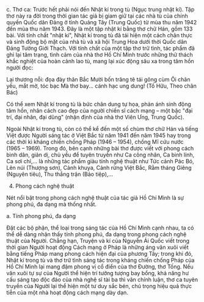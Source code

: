 c. Thơ ca: Trước hết phải nói đến Nhật kí trong tù (Ngục trung nhật kí). Tập thơ này ra đời trong thời gian tác giả bị giam giữ tại các nhà tù của chính quyền Quốc dân Đảng ở tỉnh Quảng Tây (Trung Quốc) từ mùa thu năm 1942 đến mùa thu năm 1943. Đây là một tập nhật kí bằng thơ chữ Hán, gồm 133 bài. Với tính chất "nhật kí", Nhật kí trong tù đã tái hiện một cách chân thực và sinh động bộ mặt của nhà tù và xã hội Trung Hoa dưới thời Quốc dân Đảng Tưởng Giới Thạch. Với tính chất của một tập thơ trữ tình, tác phẩm đã ghi lại tâm trạng, tình cảm của nhà thơ Hồ Chí Minh trước những thử thách khắc nghiệt của hoàn cảnh lao tù, mang lại xúc động sâu xa trong tâm hồn người đọc:

Lại thương nỗi: đọa đày thân Bắc
Mười bốn trăng tê tái gông cùm
Ôi chân yếu, mắt mờ, tóc bạc
Mà thơ bay... cánh hạc ung dung!
(Tố Hữu, Theo chân Bác)

Có thể xem Nhật kí trong tù là bức chân dung tự họa, phản ánh sinh động tâm hồn, nhân cách cao đẹp của người chiến sĩ cách mạng – một bậc "đại trí, đại nhân, đại dũng" (nhận định của nhà thơ Viên Ưng, Trung Quốc).

Ngoài Nhật kí trong tù, còn có thể kể đến một số chùm thơ chữ Hán và tiếng Việt được Người sáng tác ở Việt Bắc từ năm 1941 đến năm 1945 hay trong các thời kì kháng chiến chống Pháp (1946 – 1954), chống Mĩ cứu nước (1965 – 1969). Trong đó, bên cạnh những bài thơ được viết với phong cách bình dân, giản dị, chủ yếu để tuyên truyền như Ca công nhân, Ca binh lính, Ca sơi chỉ,... là những tác phẩm giàu tính nghệ thuật như Tức cảnh Pác Bó, Lên núi (Thượng sơn), Cảnh khuya, Cảnh rừng Việt Bắc, Rằm tháng Giêng (Nguyên tiêu), Thu thắng trận (Bảo tiệp),...

4. Phong cách nghệ thuật

Nét nổi bật trong phong cách nghệ thuật của tác giả Hồ Chí Minh là sự phong phú, đa dạng mà thống nhất.

a. Tính phong phú, đa dạng

Đặt các bộ phận, thể loại trong sáng tác của Hồ Chí Minh cạnh nhau, ta có thể dễ dàng nhận thấy tính phong phú, đa dạng trong phong cách nghệ thuật của Người. Chẳng hạn, Truyện và kí của Nguyễn Ái Quốc viết trong thời gian Người hoạt động Cách mạng ở Pháp là những áng văn xuôi viết bằng tiếng Pháp mang phong cách hiện đại của phương Tây; trong khi đó, Nhật kí trong tù và thơ trữ tình sáng tác trong kháng chiến chống Pháp của Hồ Chí Minh lại mang đậm phong vị cổ điển của thơ Đường, thơ Tống. Nếu văn xuôi tự sự của Người thể hiện trí tưởng tượng bay bổng, khả năng hư cấu sáng tạo độc đáo của nhà nghệ sĩ tài ba thì văn chính luận, thơ ca tuyên truyền của Người lại thể hiện một tư duy sắc bén, chú trọng hiệu quả thực tiễn của một nhà hoạt động cách mạng dày dạn.